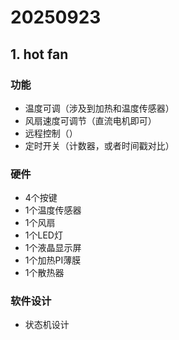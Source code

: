 # 20250923

## 1. hot fan

### 功能

- 温度可调（涉及到加热和温度传感器）
- 风扇速度可调节（直流电机即可）
- 远程控制（）
- 定时开关（计数器，或者时间戳对比）

### 硬件

- 4个按键
- 1个温度传感器
- 1个风扇
- 1个LED灯
- 1个液晶显示屏
- 1个加热PI薄膜
- 1个散热器

### 软件设计

- 状态机设计
